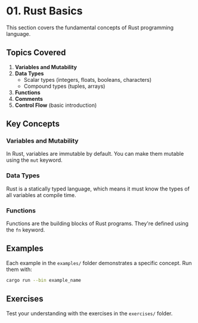 # 01. Rust Basics

This section covers the fundamental concepts of Rust programming language.

## Topics Covered

1. **Variables and Mutability**
2. **Data Types**
   - Scalar types (integers, floats, booleans, characters)
   - Compound types (tuples, arrays)
3. **Functions**
4. **Comments**
5. **Control Flow** (basic introduction)

## Key Concepts

### Variables and Mutability

In Rust, variables are immutable by default. You can make them mutable using the `mut` keyword.

### Data Types

Rust is a statically typed language, which means it must know the types of all variables at compile time.

### Functions

Functions are the building blocks of Rust programs. They're defined using the `fn` keyword.

## Examples

Each example in the `examples/` folder demonstrates a specific concept. Run them with:

```bash
cargo run --bin example_name
```

## Exercises

Test your understanding with the exercises in the `exercises/` folder.